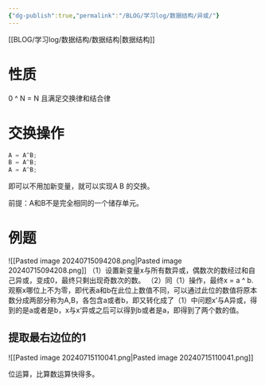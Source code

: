 ```yaml
---
{"dg-publish":true,"permalink":"/BLOG/学习log/数据结构/异或/"}
---
```


[[BLOG/学习log/数据结构/数据结构\|数据结构]]
# 性质
0 ^ N = N
且满足交换律和结合律

# 交换操作
~~~C
A = A^B;
B = A^B;
A = A^B;
~~~
即可以不用加新变量，就可以实现A B 的交换。

前提：A和B不是完全相同的一个储存单元。

# 例题
 ![[Pasted image 20240715094208.png\|Pasted image 20240715094208.png]]
 （1）设置新变量x与所有数异或，偶数次的数经过和自己异或，变成0，最终只剩出现奇数次的数。
 （2）同（1）操作，最终x = a ^ b.观察x哪位上不为零，即代表a和b在此位上数值不同，可以通过此位的数值将原本数分成两部分称为A,B，各包含a或者b，即又转化成了（1）中问题x’与A异或，得到的是a或者是b，x与x‘异或之后可以得到b或者是a，即得到了两个数的值。

## 提取最右边位的1
![[Pasted image 20240715110041.png\|Pasted image 20240715110041.png]]


位运算，比算数运算快得多。
